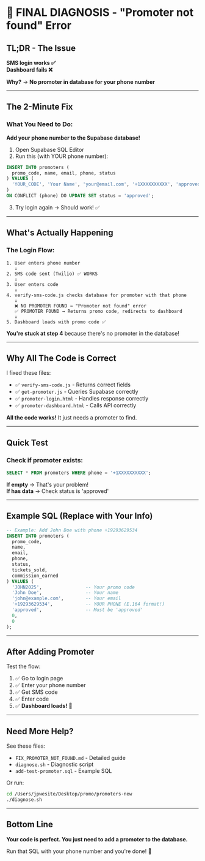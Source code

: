 # 🎯 FINAL DIAGNOSIS - "Promoter not found" Error

## TL;DR - The Issue

**SMS login works ✅**  
**Dashboard fails ❌**

**Why?** → **No promoter in database for your phone number**

---

## The 2-Minute Fix

### What You Need to Do:

**Add your phone number to the Supabase database!**

1. Open Supabase SQL Editor
2. Run this (with YOUR phone number):

```sql
INSERT INTO promoters (
  promo_code, name, email, phone, status
) VALUES (
  'YOUR_CODE', 'Your Name', 'your@email.com', '+1XXXXXXXXXX', 'approved'
)
ON CONFLICT (phone) DO UPDATE SET status = 'approved';
```

3. Try login again → Should work! ✅

---

## What's Actually Happening

### The Login Flow:

```
1. User enters phone number
   ↓
2. SMS code sent (Twilio) ✅ WORKS
   ↓
3. User enters code
   ↓
4. verify-sms-code.js checks database for promoter with that phone
   ↓
   ❌ NO PROMOTER FOUND → "Promoter not found" error
   ✅ PROMOTER FOUND → Returns promo code, redirects to dashboard
   ↓
5. Dashboard loads with promo code ✅
```

**You're stuck at step 4** because there's no promoter in the database!

---

## Why All The Code is Correct

I fixed these files:
- ✅ `verify-sms-code.js` - Returns correct fields
- ✅ `get-promoter.js` - Queries Supabase correctly
- ✅ `promoter-login.html` - Handles response correctly
- ✅ `promoter-dashboard.html` - Calls API correctly

**All the code works!** It just needs a promoter to find.

---

## Quick Test

### Check if promoter exists:
```sql
SELECT * FROM promoters WHERE phone = '+1XXXXXXXXXX';
```

**If empty** → That's your problem!  
**If has data** → Check status is 'approved'

---

## Example SQL (Replace with Your Info)

```sql
-- Example: Add John Doe with phone +19293629534
INSERT INTO promoters (
  promo_code,
  name,
  email,
  phone,
  status,
  tickets_sold,
  commission_earned
) VALUES (
  'JOHN2025',                -- Your promo code
  'John Doe',                -- Your name
  'john@example.com',        -- Your email
  '+19293629534',            -- YOUR PHONE (E.164 format!)
  'approved',                -- Must be 'approved'
  0,
  0
);
```

---

## After Adding Promoter

Test the flow:
1. ✅ Go to login page
2. ✅ Enter your phone number
3. ✅ Get SMS code
4. ✅ Enter code
5. ✅ **Dashboard loads!** 🎉

---

## Need More Help?

See these files:
- `FIX_PROMOTER_NOT_FOUND.md` - Detailed guide
- `diagnose.sh` - Diagnostic script
- `add-test-promoter.sql` - Example SQL

Or run:
```bash
cd /Users/jpwesite/Desktop/promo/promoters-new
./diagnose.sh
```

---

## Bottom Line

**Your code is perfect. You just need to add a promoter to the database.**

Run that SQL with your phone number and you're done! 🚀
